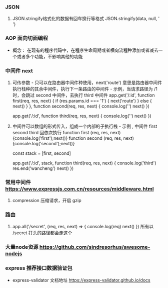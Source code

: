 ### JSON
  1. JSON.stringify格式化的数据有回车换行等格式  JSON.stringify(data, null, '  ')

### AOP 面向切面编程
  - 概念： 在现有的程序代码中，在程序生命周期或者横向流程种添加或者减去一个或者多个功能，不影响其他的功能

### 中间件 next
  1. 可传参数
    - 只可以在路由器中间件种使用，next('route') 意思是路由器中间件执行栈种的其余中间件，执行下一条路由的中间件
    - 示例，当请求路径为 /1 时，会跳过 second 中间件，去执行 third 中间件
        app.get('/:id', function first(req, res, next) {
            if (res.params.id === '1') {
                next('route')
            } else {
                next()
            }
        }, function second(req, res, next) {
            console.log('')
            next()
        })

        app.get('/:id', function third(req, res, next) {
            console.log('')
            next()
        })
  2. 中间件可以数组的形式传入，组成一个内部的子执行栈
    - 示例 , 中间件 first second third 回依次执行
        function first (req, res, next) {console.log('first');next()}
        function second (req, res, next) {console.log('second');next()}

        const stack = [first, second]

        app.get('/:id', stack, function third(req, res, next) {
            console.log('third')
            res.end('wancheng')
            next()
        })

### 常用中间件 https://www.expressjs.com.cn/resources/middleware.html
  1. compression 压缩请求，开启 gzip

### 路由
  1. app.all('/secret', (req, res, next) => {
      console.log(req)
      next()
  }) 所有以 /secret 打头的路径都会走这个

### 大量node资源 https://github.com/sindresorhus/awesome-nodejs

### express 推荐接口数据验证包
  - express-validator 文档地址 https://express-validator.github.io/docs


